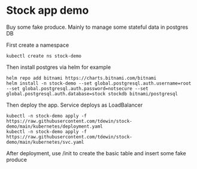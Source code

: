 # Stock app demo
Buy some fake produce. Mainly to manage some stateful data in postgres DB

First create a namespace
```
kubectl create ns stock-demo
```

Then install postgres via helm for example
```
helm repo add bitnami https://charts.bitnami.com/bitnami
helm install -n stock-demo --set global.postgresql.auth.username=root --set global.postgresql.auth.password=notsecure --set global.postgresql.auth.database=stock stockdb bitnami/postgresql
```

Then deploy the app. Service deploys as LoadBalancer
```
kubectl -n stock-demo apply -f https://raw.githubusercontent.com/tdewin/stock-demo/main/kubernetes/deployment.yaml
kubectl -n stock-demo apply -f https://raw.githubusercontent.com/tdewin/stock-demo/main/kubernetes/svc.yaml
```
After deployment, use /init to create the basic table and insert some fake produce